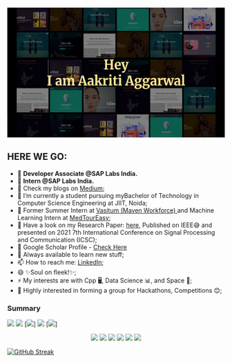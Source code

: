 <p align="center">   
<img src="https://github.com/aakriti1318/aakriti1318/blob/main/Screenshot%20(154).png" alt="AKKU" width="800" height="300">
</p>
<h2>HERE WE GO:</h2>

- 🔭 <b>Developer Associate @SAP Labs India. </b>
- 🔭 <b>Intern @SAP Labs India. </b>
- 💬 Check my blogs on <a href = "https://aakritiaggarwal13.medium.com/"> Medium</a>;
- 🌱 I’m currently a student pursuing myBachelor of Technology in Computer Science Engineering at JIIT, Noida;
- 🔭 Former Summer Intern at <a href ="https://vasitum.com/"> Vasitum (Maven Workforce) </a> and Machine Learning Intern at <a href ="https://www.medtoureasy.com/">MedTourEasy</a>;
- 🔭 Have a look on my Research Paper: <a href="https://ieeexplore.ieee.org/document/9673225">here</a>, Published on IEEE😅 and presented on 2021 7th International Conference on Signal Processing and Communication (ICSC);
- 🔭 Google Scholar Profile - <a href="https://scholar.google.com/citations?user=x8EF9ywAAAAJ&hl=en">Check Here</a>
- 💬 Always available to learn new stuff;
- 📫 How to reach me: <a href="https://www.linkedin.com/in/aakritiaggarwal13/">LinkedIn</a>;
- 😄 ✨Soul on fleek!✨;
- ⚡ My interests are with Cpp 🖥️, Data Science 📊, and Space 🚀;
- 💬 Highly interested in forming a group for Hackathons, Competitions 😊;

<h3>Summary</h3>

[![](https://github-profile-summary-cards.vercel.app/api/cards/profile-details?username=aakriti1318&theme=vue)](https://github.com/vn7n24fzkq/github-profile-summary-cards)
[![](https://github-profile-summary-cards.vercel.app/api/cards/repos-per-language?username=aakriti1318&theme=vue)](https://github.com/vn7n24fzkq/github-profile-summary-cards) [![](https://github-profile-summary-cards.vercel.app/api/cards/most-commit-language?username=aakriti1318&theme=vue)]
[![](https://github-profile-summary-cards.vercel.app/api/cards/stats?username=aakriti1318&theme=vue)](https://github.com/vn7n24fzkq/github-profile-summary-cards) [![](https://github-profile-summary-cards.vercel.app/api/cards/productive-time?username=aakriti1318&theme=vue)]

<p align="center">
<img src="https://img.shields.io/badge/Machine Learning-green"> <img src="https://img.shields.io/badge/Deep Learning-red"> <img src="https://img.shields.io/badge/Computer Vision-magenta"> <img src="https://img.shields.io/badge/Natural Language Processing-yellow"> <img src="https://img.shields.io/badge/Data Structures-blue"> <img src="https://img.shields.io/badge/Web Dev-brown"> 
</p>

[![GitHub Streak](https://github-readme-streak-stats.herokuapp.com/?user=aakriti1318&theme=vue&ring=FFB19A&hide_border=true&currStreakNum=F6A085&fire=F6A085&currStreakLabel=F6A085)](https://git.io/streak-stats)
